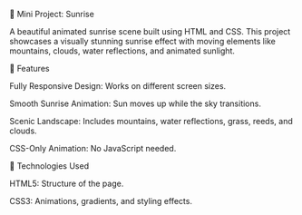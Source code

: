 🌅 Mini Project: Sunrise

A beautiful animated sunrise scene built using HTML and CSS. This project showcases a visually stunning sunrise effect with moving elements like mountains, clouds, water reflections, and animated sunlight.

🌈 Features

Fully Responsive Design: Works on different screen sizes.

Smooth Sunrise Animation: Sun moves up while the sky transitions.

Scenic Landscape: Includes mountains, water reflections, grass, reeds, and clouds.

CSS-Only Animation: No JavaScript needed.

🔧 Technologies Used

HTML5: Structure of the page.

CSS3: Animations, gradients, and styling effects.
